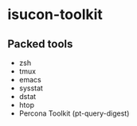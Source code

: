 isucon-toolkit
==============

## Packed tools
- zsh
- tmux
- emacs
- sysstat
- dstat
- htop
- Percona Toolkit (pt-query-digest)
